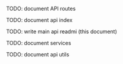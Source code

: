 TODO: document API routes

TODO: document api index

TODO: write main api readmi (this document)

TODO: document services

TODO: document api utils
